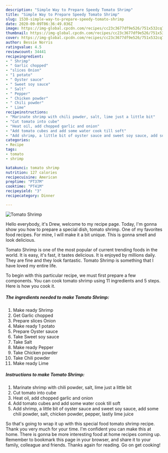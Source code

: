 ```yaml
---
description: "Simple Way to Prepare Speedy Tomato Shrimp"
title: "Simple Way to Prepare Speedy Tomato Shrimp"
slug: 1530-simple-way-to-prepare-speedy-tomato-shrimp
date: 2020-09-09T06:36:49.036Z
image: https://img-global.cpcdn.com/recipes/cc23c3677df9e526/751x532cq70/tomato-shrimp-recipe-main-photo.jpg
thumbnail: https://img-global.cpcdn.com/recipes/cc23c3677df9e526/751x532cq70/tomato-shrimp-recipe-main-photo.jpg
cover: https://img-global.cpcdn.com/recipes/cc23c3677df9e526/751x532cq70/tomato-shrimp-recipe-main-photo.jpg
author: Bessie Norris
ratingvalue: 4.5
reviewcount: 34441
recipeingredient:
- " Shrimp"
- " Garlic chopped"
- "slices Onion"
- "1 potato"
- " Oyster sauce"
- " Sweet soy sauce"
- " Salt"
- " Pepper"
- " Chicken powder"
- " Chili powder"
- " Lime"
recipeinstructions:
- "Marinate shrimp with chili powder, salt, lime just a little bit"
- "Cut tomato into cube"
- "Heat oil, add chopped garlic and onion"
- "Add tomato cubes and add some water cook till soft"
- "Add shrimp, a little bit of oyster sauce and sweet soy sauce, add some chili powder, salt, chicken powder, pepper, lastly lime juice"
categories:
- Recipe
tags:
- tomato
- shrimp

katakunci: tomato shrimp 
nutrition: 127 calories
recipecuisine: American
preptime: "PT37M"
cooktime: "PT41M"
recipeyield: "3"
recipecategory: Dinner

---
```



![Tomato Shrimp](https://img-global.cpcdn.com/recipes/cc23c3677df9e526/751x532cq70/tomato-shrimp-recipe-main-photo.jpg)

Hello everybody, it's Drew, welcome to my recipe page. Today, I'm gonna show you how to prepare a special dish, tomato shrimp. One of my favorites food recipes. For mine, I will make it a bit unique. This is gonna smell and look delicious.

Tomato Shrimp is one of the most popular of current trending foods in the world. It is easy, it's fast, it tastes delicious. It is enjoyed by millions daily. They are fine and they look fantastic. Tomato Shrimp is something that I have loved my entire life.




To begin with this particular recipe, we must first prepare a few components. You can cook tomato shrimp using 11 ingredients and 5 steps. Here is how you cook it.

<!--inarticleads1-->

##### The ingredients needed to make Tomato Shrimp:

1. Make ready  Shrimp
1. Get  Garlic chopped
1. Prepare slices Onion
1. Make ready 1 potato
1. Prepare  Oyster sauce
1. Take  Sweet soy sauce
1. Take  Salt
1. Make ready  Pepper
1. Take  Chicken powder
1. Take  Chili powder
1. Make ready  Lime




<!--inarticleads2-->

##### Instructions to make Tomato Shrimp:

1. Marinate shrimp with chili powder, salt, lime just a little bit
1. Cut tomato into cube
1. Heat oil, add chopped garlic and onion
1. Add tomato cubes and add some water cook till soft
1. Add shrimp, a little bit of oyster sauce and sweet soy sauce, add some chili powder, salt, chicken powder, pepper, lastly lime juice




So that's going to wrap it up with this special food tomato shrimp recipe. Thank you very much for your time. I'm confident you can make this at home. There is gonna be more interesting food at home recipes coming up. Remember to bookmark this page in your browser, and share it to your family, colleague and friends. Thanks again for reading. Go on get cooking!
